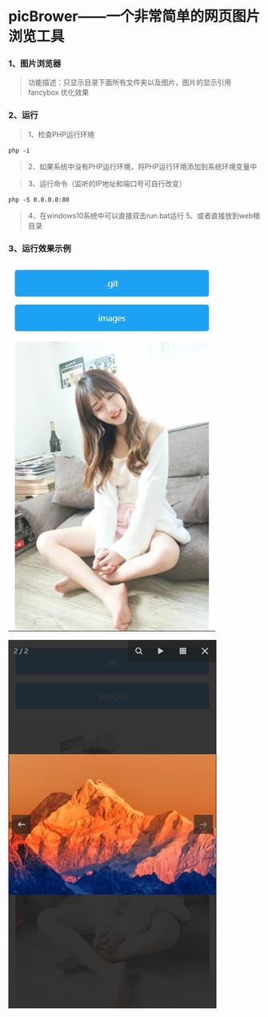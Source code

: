 # picBrower——一个非常简单的网页图片浏览工具
### 1、图片浏览器
> 功能描述：只显示目录下面所有文件夹以及图片，图片的显示引用 fancybox 优化效果
### 2、运行
> 1、检查PHP运行环境
```
php -i
```
> 2、如果系统中没有PHP运行环境，将PHP运行环境添加到系统环境变量中

> 3、运行命令（监听的IP地址和端口号可自行改变）
```
php -S 0.0.0.0:80
```
> 4、在windows10系统中可以直接双击run.bat运行
> 5、或者直接放到web根目录
### 3、运行效果示例
![不明文本](./images/tm1.jpg "文件夹与图片混排效果")

![不明文本](./images/tm2.jpg "fancybox 图片点击效果")
